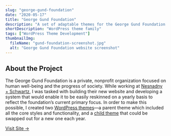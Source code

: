 ```yaml
---
slug: "george-gund-foundation"
date: "2020-05-17"
title: "George Gund Foundation"
description: "A set of adaptable themes for the George Gund Foundation’s WordPress site"
shortDescription: "WordPress theme family"
tags: ["WordPress Theme Development"]
thumbnailImg:
  fileName: "gund-foundation-screenshot.jpg"
  alt: "George Gund Foundation website screenshot"
---
```


## About the Project

The George Gund Foundation is a private, nonprofit organization focused on human well-being and the progress of society. While working at [Nesnadny + Schwartz](https://nsideas.com), I was tasked with building their new website and developing a system that would enable it to be easily reskinned on a yearly basis to reflect the foundation’s current primary focus. In order to make this possible, I created two [WordPress themes](https://codex.wordpress.org/Theme_Development)—a parent theme which included all the core styles and functionality, and a [child theme](https://developer.wordpress.org/themes/advanced-topics/child-themes/) that could be swapped out for a new one each year.

[Visit Site &rarr;](https://gundfoundation.org)
